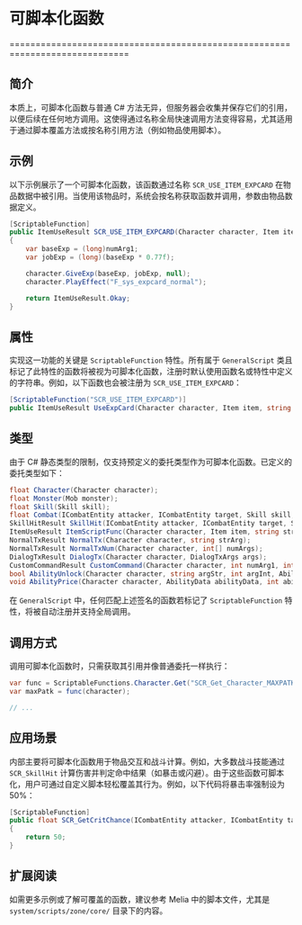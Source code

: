 # 可脚本化函数
=============================================================================

## 简介

本质上，可脚本化函数与普通 C# 方法无异，但服务器会收集并保存它们的引用，以便后续在任何地方调用。这使得通过名称全局快速调用方法变得容易，尤其适用于通过脚本覆盖方法或按名称引用方法（例如物品使用脚本）。

## 示例

以下示例展示了一个可脚本化函数，该函数通过名称 `SCR_USE_ITEM_EXPCARD` 在物品数据中被引用。当使用该物品时，系统会按名称获取函数并调用，参数由物品数据定义。
```cs
[ScriptableFunction]
public ItemUseResult SCR_USE_ITEM_EXPCARD(Character character, Item item, string strArg, float numArg1, float numArg2)
{
	var baseExp = (long)numArg1;
	var jobExp = (long)(baseExp * 0.77f);

	character.GiveExp(baseExp, jobExp, null);
	character.PlayEffect("F_sys_expcard_normal");

	return ItemUseResult.Okay;
}
```

## 属性

实现这一功能的关键是 `ScriptableFunction` 特性。所有属于 `GeneralScript` 类且标记了此特性的函数将被视为可脚本化函数，注册时默认使用函数名或特性中定义的字符串。例如，以下函数也会被注册为 `SCR_USE_ITEM_EXPCARD`：

```cs
[ScriptableFunction("SCR_USE_ITEM_EXPCARD")]
public ItemUseResult UseExpCard(Character character, Item item, string strArg, float numArg1, float numArg2)
```

## 类型

由于 C# 静态类型的限制，仅支持预定义的委托类型作为可脚本化函数。已定义的委托类型如下：

```cs
float Character(Character character);
float Monster(Mob monster);
float Skill(Skill skill);
float Combat(ICombatEntity attacker, ICombatEntity target, Skill skill, SkillModifier modifier, SkillHitResult skillHitResult);
SkillHitResult SkillHit(ICombatEntity attacker, ICombatEntity target, Skill skill, SkillModifier modifier);
ItemUseResult ItemScriptFunc(Character character, Item item, string strArg, float numArg1, float numArg2);
NormalTxResult NormalTx(Character character, string strArg);
NormalTxResult NormalTxNum(Character character, int[] numArgs);
DialogTxResult DialogTx(Character character, DialogTxArgs args);
CustomCommandResult CustomCommand(Character character, int numArg1, int numArg2, int numArg3);
bool AbilityUnlock(Character character, string argStr, int argInt, AbilityData data);
void AbilityPrice(Character character, AbilityData abilityData, int abilityLevel, int maxLevel, out int price, out int time);
```

在 `GeneralScript` 中，任何匹配上述签名的函数若标记了 `ScriptableFunction` 特性，将被自动注册并支持全局调用。

## 调用方式

调用可脚本化函数时，只需获取其引用并像普通委托一样执行：

```cs
var func = ScriptableFunctions.Character.Get("SCR_Get_Character_MAXPATK");
var maxPatk = func(character);

// ...
```

## 应用场景

内部主要将可脚本化函数用于物品交互和战斗计算。例如，大多数战斗技能通过 `SCR_SkillHit` 计算伤害并判定命中结果（如暴击或闪避）。由于这些函数可脚本化，用户可通过自定义脚本轻松覆盖其行为。例如，以下代码将暴击率强制设为 50%：

```cs
[ScriptableFunction]
public float SCR_GetCritChance(ICombatEntity attacker, ICombatEntity target, Skill skill, SkillModifier modifier, SkillHitResult skillHitResult)
{
	return 50;
}
```

## 扩展阅读

如需更多示例或了解可覆盖的函数，建议参考 Melia 中的脚本文件，尤其是 `system/scripts/zone/core/` 目录下的内容。